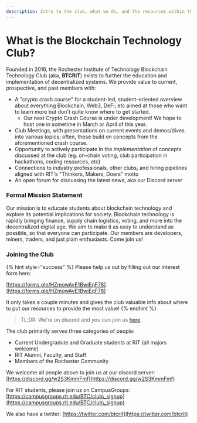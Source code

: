 ```yaml
---
description: Intro to the club, what we do, and the resources within this wiki
---
```


# What is the Blockchain Technology Club?

Founded in 2016, the Rochester Institute of Technology Blockchain Technology Club (aka, **BTCRIT**) exists to further the education and implementation of decentralized systems. We provide value to current, prospective, and past members with:

* A "crypto crash course" for a student-led, student-oriented overview about everything Blockchain, Web3, DeFi, etc aimed at those who want to learn more but don't quite know where to get started.
  * Our next Crypto Crash Course is under development! We hope to host one in sometime in March or April of this year.
* Club Meetings, with presentations on current events and demos/dives into various topics; often, these build on concepts from the aforementioned crash course.
* Opportunity to actively participate in the _implementation_ of concepts discussed at the club (eg. on-chain voting, club participation in hackathons, coding resources, etc)
* Connections to industry professionals, other clubs, and hiring pipelines aligned with RIT's "Thinkers, Makers, Doers" motto
* An open forum for discussing the latest news, aka our Discord server

### Formal Mission Statement

Our mission is to educate students about blockchain technology and explore its potential implications for society. Blockchain technology is rapidly bringing finance, supply chain logistics, voting, and more into the decentralized digital age. We aim to make it as easy to understand as possible, so that everyone can participate. Our members are developers, miners, traders, and just plain enthusiasts. Come join us!

### Joining the Club

{% hint style="success" %}
Please help us out by filling out our interest form here:&#x20;

[https://forms.gle/HZmowAvE1BwiEqF78](https://forms.gle/HZmowAvE1BwiEqF78)

It only takes a couple minutes and gives the club valuable info about where to put our resources to provide the most value!&#x20;
{% endhint %}

> TL;DR: We're on discord and you can join us [here](https://discord.gg/w2S3KmmFmf).

The club primarily serves three categories of people:

* Current Undergradute and Graduate students at RIT (all majors welcome)
* RIT Alumni, Faculty, and Staff
* Members of the Rochester Community

We welcome all people above to join us at our discord server: [https://discord.gg/w2S3KmmFmf](https://discord.gg/w2S3KmmFmf)

For RIT students, please join us on CampusGroups: [https://campusgroups.rit.edu/BTC/club\_signup](https://campusgroups.rit.edu/BTC/club\_signup)

We also have a twitter: [https://twitter.com/btcrit](https://twitter.com/btcrit)
